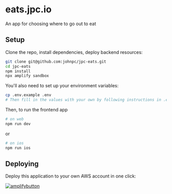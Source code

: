 # eats.jpc.io

An app for choosing where to go out to eat

## Setup

Clone the repo, install dependencies, deploy backend resources:

```bash
git clone git@github.com:johnpc/jpc-eats.git
cd jpc-eats
npm install
npx amplify sandbox
```

You'll also need to set up your environment variables:

```bash
cp .env.example .env
# Then fill in the values with your own by following instructions in .env
```

Then, to run the frontend app

```bash
# on web
npm run dev
```

or

```bash
# on ios
npm run ios
```

## Deploying

Deploy this application to your own AWS account in one click:

[![amplifybutton](https://oneclick.amplifyapp.com/button.svg)](https://console.aws.amazon.com/amplify/home#/deploy?repo=https://github.com/johnpc/jpc-eats)
